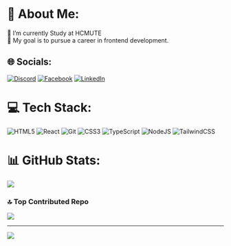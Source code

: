 # 💫 About Me:
🌱 I’m currently Study at HCMUTE <br>💬 My goal is to pursue a career in frontend development.


## 🌐 Socials:
[![Discord](https://img.shields.io/badge/Discord-%237289DA.svg?logo=discord&logoColor=white)](https://discordapp.com/users/1090494629205508126) [![Facebook](https://img.shields.io/badge/Facebook-%231877F2.svg?logo=Facebook&logoColor=white)](https://www.facebook.com/bao.nhan.900539/) [![LinkedIn](https://img.shields.io/badge/LinkedIn-%230077B5.svg?logo=linkedin&logoColor=white)](https://www.linkedin.com/in/nhan-thai-9b388b335) 

# 💻 Tech Stack:
![HTML5](https://img.shields.io/badge/html5-%23E34F26.svg?style=for-the-badge&logo=html5&logoColor=white) ![React](https://img.shields.io/badge/react-%2320232a.svg?style=for-the-badge&logo=react&logoColor=%2361DAFB) ![Git](https://img.shields.io/badge/git-%23F05033.svg?style=for-the-badge&logo=git&logoColor=white) ![CSS3](https://img.shields.io/badge/css3-%231572B6.svg?style=for-the-badge&logo=css3&logoColor=white) ![TypeScript](https://img.shields.io/badge/typescript-%23007ACC.svg?style=for-the-badge&logo=typescript&logoColor=white) ![NodeJS](https://img.shields.io/badge/node.js-6DA55F?style=for-the-badge&logo=node.js&logoColor=white) ![TailwindCSS](https://img.shields.io/badge/tailwindcss-%2338B2AC.svg?style=for-the-badge&logo=tailwind-css&logoColor=white)
# 📊 GitHub Stats:
![](https://github-readme-stats.vercel.app/api/top-langs/?username=baonhanthai2710&theme=dark&hide_border=false&include_all_commits=true&count_private=false&layout=compact)

### 🔝 Top Contributed Repo
![](https://github-contributor-stats.vercel.app/api?username=baonhanthai2710&limit=5&theme=dark&combine_all_yearly_contributions=true)

---
[![](https://visitcount.itsvg.in/api?id=baonhanthai2710&icon=0&color=0)](https://visitcount.itsvg.in)

<!-- Proudly created with GPRM ( https://gprm.itsvg.in ) -->
